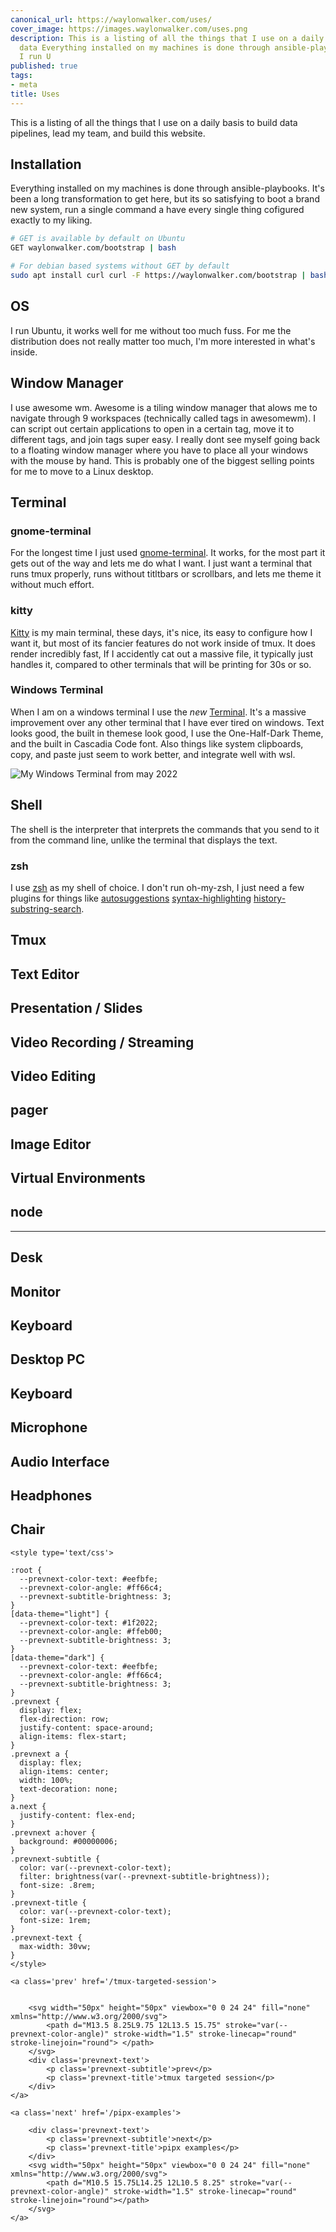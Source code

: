```yaml
---
canonical_url: https://waylonwalker.com/uses/
cover_image: https://images.waylonwalker.com/uses.png
description: This is a listing of all the things that I use on a daily basis to build
  data Everything installed on my machines is done through ansible-playbooks.  It
  I run U
published: true
tags:
- meta
title: Uses
---
```


This is a listing of all the things that I use on a daily basis to build data pipelines, lead my team, and build this website.


## Installation

Everything installed on my machines is done through ansible-playbooks.  It's been a long transformation to get here, but its so satisfying to boot a brand new system, run a single command a have every single thing cofigured exactly to my liking.


``` bash
# GET is available by default on Ubuntu
GET waylonwalker.com/bootstrap | bash

# For debian based systems without GET by default
sudo apt install curl curl -F https://waylonwalker.com/bootstrap | bash
```

## OS

I run Ubuntu, it works well for me without too much fuss.  For me the distribution does not really matter too much, I'm more interested in what's inside.

## Window Manager

I use awesome wm.  Awesome is a tiling window manager that alows me to navigate through 9 workspaces (technically called tags in awesomewm). I can script out certain applications to open in a certain tag, move it to different tags, and join tags super easy.  I really dont see myself going back to a floating window manager where you have to place all your windows with the mouse by hand.  This is probably one of the biggest selling points for me to move to a Linux desktop.

## Terminal

### gnome-terminal

For the longest time I just used [gnome-terminal](https://help.gnome.org/users/gnome-terminal/stable/).  It works, for the most part it gets out of the way and lets me do what I want.  I just want a terminal that runs tmux properly, runs without titltbars or scrollbars, and lets me theme it without much effort.

### kitty

[Kitty](https://sw.kovidgoyal.net/kitty/) is my main terminal, these days, it's nice, its easy to configure how I want it, but most of its fancier features do not work inside of tmux.  It does render incredibly fast, If I accidently cat out a massive file, it typically just handles it, compared to other terminals that will be printing for 30s or so.

### Windows Terminal

When I am on a windows terminal I use the _new_ [Terminal](https://github.com/microsoft/terminal).  It's a massive improvement over any other terminal that I have ever tired on windows.  Text looks good, the built in themese look good, I use the One-Half-Dark Theme, and the built in Cascadia Code font.  Also things like system clipboards, copy, and paste just seem to work better, and integrate well with wsl.

![My Windows Terminal from may 2022](https://images.waylonwalker.com/Windows-Terminal-0522.webp)

## Shell

The shell is the interpreter that interprets the commands that you send to it from the command line, unlike the terminal that displays the text.

### zsh

I use [zsh](https://www.zsh.org/) as my shell of choice.  I don't run oh-my-zsh, I just need a few plugins for things like [autosuggestions](https://github.com/zsh-users/zsh-autosuggestions) [syntax-highlighting](https://github.com/zsh-users/zsh-syntax-highlighting) [history-substring-search](https://github.com/zsh-users/zsh-history-substring-search).


## Tmux

## Text Editor

## Presentation / Slides

## Video Recording / Streaming

## Video Editing

## pager

## Image Editor

## Virtual Environments

## node


---

## Desk

## Monitor

## Keyboard

## Desktop PC

## Keyboard

## Microphone

## Audio Interface

## Headphones

## Chair
<div class='prevnext'>

    <style type='text/css'>

    :root {
      --prevnext-color-text: #eefbfe;
      --prevnext-color-angle: #ff66c4;
      --prevnext-subtitle-brightness: 3;
    }
    [data-theme="light"] {
      --prevnext-color-text: #1f2022;
      --prevnext-color-angle: #ffeb00;
      --prevnext-subtitle-brightness: 3;
    }
    [data-theme="dark"] {
      --prevnext-color-text: #eefbfe;
      --prevnext-color-angle: #ff66c4;
      --prevnext-subtitle-brightness: 3;
    }
    .prevnext {
      display: flex;
      flex-direction: row;
      justify-content: space-around;
      align-items: flex-start;
    }
    .prevnext a {
      display: flex;
      align-items: center;
      width: 100%;
      text-decoration: none;
    }
    a.next {
      justify-content: flex-end;
    }
    .prevnext a:hover {
      background: #00000006;
    }
    .prevnext-subtitle {
      color: var(--prevnext-color-text);
      filter: brightness(var(--prevnext-subtitle-brightness));
      font-size: .8rem;
    }
    .prevnext-title {
      color: var(--prevnext-color-text);
      font-size: 1rem;
    }
    .prevnext-text {
      max-width: 30vw;
    }
    </style>
    
    <a class='prev' href='/tmux-targeted-session'>
    

        <svg width="50px" height="50px" viewbox="0 0 24 24" fill="none" xmlns="http://www.w3.org/2000/svg">
            <path d="M13.5 8.25L9.75 12L13.5 15.75" stroke="var(--prevnext-color-angle)" stroke-width="1.5" stroke-linecap="round" stroke-linejoin="round"> </path>
        </svg>
        <div class='prevnext-text'>
            <p class='prevnext-subtitle'>prev</p>
            <p class='prevnext-title'>tmux targeted session</p>
        </div>
    </a>
    
    <a class='next' href='/pipx-examples'>
    
        <div class='prevnext-text'>
            <p class='prevnext-subtitle'>next</p>
            <p class='prevnext-title'>pipx examples</p>
        </div>
        <svg width="50px" height="50px" viewbox="0 0 24 24" fill="none" xmlns="http://www.w3.org/2000/svg">
            <path d="M10.5 15.75L14.25 12L10.5 8.25" stroke="var(--prevnext-color-angle)" stroke-width="1.5" stroke-linecap="round" stroke-linejoin="round"></path>
        </svg>
    </a>
  </div>